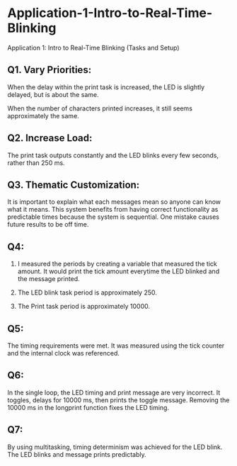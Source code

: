 # Application-1-Intro-to-Real-Time-Blinking
Application 1: Intro to Real-Time Blinking (Tasks and Setup)

## Q1. Vary Priorities:

When the delay within the print task is increased, the LED is slightly delayed, but is about the same.

When the number of characters printed increases, it still seems approximately the same.

## Q2. Increase Load:

The print task outputs constantly and the LED blinks every few seconds, rather than 250 ms. 

## Q3. Thematic Customization:

It is important to explain what each messages mean so anyone can know what it means. This system 
benefits from having correct functionality as predictable times because the system is sequential. 
One mistake causes future results to be off time. 

## Q4:

1. I measured the periods by creating a variable that measured the tick amount. It would print 
the tick amount everytime the LED blinked and the message printed. 

2. The LED blink task period is approximately 250.

3. The Print task period is approximately 10000.

## Q5:

The timing requirements were met. It was measured using the tick counter and the internal clock 
was referenced. 

## Q6: 

In the single loop, the LED timing and print message are very incorrect. It toggles, delays for 10000
ms, then prints the toggle message. Removing the 10000 ms in the longprint function fixes the LED
timing. 

## Q7:

By using multitasking, timing determinism was achieved for the LED blink. The LED blinks and message
prints predictably. 
